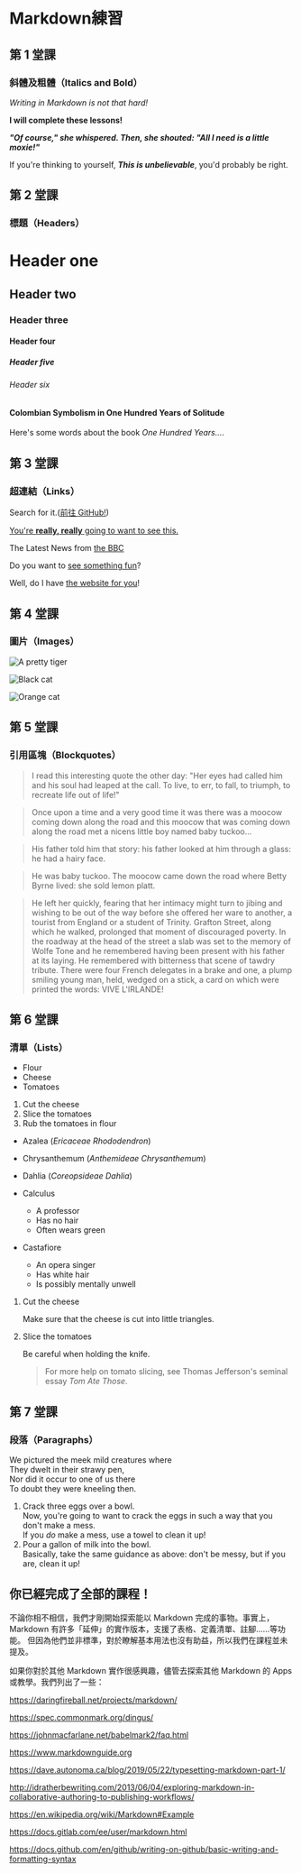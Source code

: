 # Markdown練習
## 第 1 堂課
### 斜體及粗體（Italics and Bold）

_Writing in Markdown is not that hard!_

**I will complete these lessons!**

_**"Of course," she whispered. Then, she shouted: "All I need is a little moxie!"**_

If you're thinking to yourself, _**This is unbelievable**_, you'd probably be right.

## 第 2 堂課
### 標題（Headers）

# Header one
## Header two
### Header three
#### Header four
##### Header five
###### Header six

#### Colombian Symbolism in One Hundred Years of Solitude

Here's some words about the book _One Hundred Years..._.


## 第 3 堂課

### 超連結（Links）

Search for it.([前往 GitHub!](www.github.com))

[You're **really, really** going to want to see this.](www.dailykitten.com)

The Latest News from [the BBC](www.bbc.com/news)


Do you want to [see something fun][a fun place]?

Well, do I have [the website for you][another fun place]!

[a fun place]:www.zombo.com
[another fun place]:www.stumbleupon.com


## 第 4 堂課

### 圖片（Images）

![A pretty tiger](https://upload.wikimedia.org/wikipedia/commons/5/56/Tiger.50.jpg)

![Black cat][Black]

![Orange cat][Orange]

[Black]: https://upload.wikimedia.org/wikipedia/commons/a/a3/81_INF_DIV_SSI.jpg
[Orange]:http://icons.iconarchive.com/icons/google/noto-emoji-animals-nature/256/22221-cat-icon.png

## 第 5 堂課

### 引用區塊（Blockquotes）

>I read this interesting quote the other day:
"Her eyes had called him and his soul had leaped at the call. To live, to err, to fall, to triumph, to recreate life out of life!"


>Once upon a time and a very good time it was there was a moocow coming down along the road and this moocow that was coming down along the road met a nicens little boy named baby tuckoo...

>His father told him that story: his father looked at him through a glass: he had a hairy face.

>He was baby tuckoo. The moocow came down the road where Betty Byrne lived: she sold lemon platt.

>He left her quickly, fearing that her intimacy might turn to jibing and wishing to be out of the way before she offered her ware to another, a tourist from England or a student of Trinity. Grafton Street, along which he walked, prolonged that moment of discouraged poverty. In the roadway at the head of the street a slab was set to the memory of Wolfe Tone and he remembered having been present with his father at its laying. He remembered with bitterness that scene of tawdry tribute. There were four French delegates in a brake and one, a plump smiling young man, held, wedged on a stick, a card on which were printed the words: VIVE L'IRLANDE!

## 第 6 堂課

### 清單（Lists）

* Flour
* Cheese
* Tomatoes

1. Cut the cheese
2. Slice the tomatoes
3. Rub the tomatoes in flour

* Azalea (_Ericaceae Rhododendron_)
* Chrysanthemum (_Anthemideae Chrysanthemum_)
* Dahlia (_Coreopsideae Dahlia_)

* Calculus
    * A professor
    * Has no hair
    * Often wears green
* Castafiore
    *  An opera singer
    *  Has white hair
    *  Is possibly mentally unwell


1. Cut the cheese

    Make sure that the cheese is cut into little triangles.

2. Slice the tomatoes

    Be careful when holding the knife.
    >For more help on tomato slicing, see Thomas Jefferson's seminal essay _Tom Ate Those_.

## 第 7 堂課

### 段落（Paragraphs）

We pictured the meek mild creatures where  
They dwelt in their strawy pen,  
Nor did it occur to one of us there  
To doubt they were kneeling then.


1. Crack three eggs over a bowl.  
Now, you're going to want to crack the eggs in such a way that you don't make a mess.  
If you _do_ make a mess, use a towel to clean it up!
2. Pour a gallon of milk into the bowl.  
Basically, take the same guidance as above: don't be messy, but if you are, clean it up!


## 你已經完成了全部的課程！

不論你相不相信，我們才剛開始探索能以 Markdown 完成的事物。事實上，Markdown 有許多「延伸」的實作版本，支援了表格、定義清單、註腳……等功能。 但因為他們並非標準，對於瞭解基本用法也沒有助益，所以我們在課程並未提及。

如果你對於其他 Markdown 實作很感興趣，儘管去探索其他 Markdown 的 Apps 或教學。我們列出了一些：

https://daringfireball.net/projects/markdown/

https://spec.commonmark.org/dingus/

https://johnmacfarlane.net/babelmark2/faq.html

https://www.markdownguide.org

https://dave.autonoma.ca/blog/2019/05/22/typesetting-markdown-part-1/

http://idratherbewriting.com/2013/06/04/exploring-markdown-in-collaborative-authoring-to-publishing-workflows/

https://en.wikipedia.org/wiki/Markdown#Example

https://docs.gitlab.com/ee/user/markdown.html

https://docs.github.com/en/github/writing-on-github/basic-writing-and-formatting-syntax